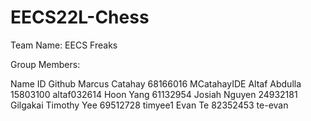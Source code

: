 # EECS22L-Chess

Team Name: EECS Freaks

Group Members:

Name               ID         Github
Marcus Catahay   68166016   MCatahayIDE
Altaf Abdulla    15803100   altaf032614 
Hoon Yang        61132954
Josiah Nguyen    24932181   Gilgakai
Timothy Yee      69512728   timyee1
Evan Te          82352453   te-evan


